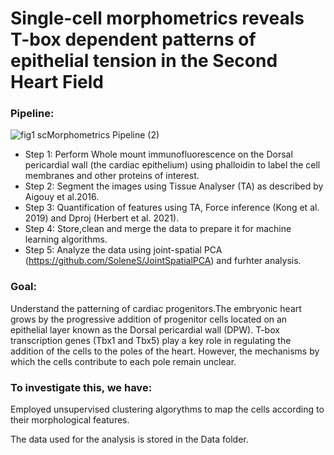 # Single-cell morphometrics reveals T-box dependent patterns of epithelial tension in the Second Heart Field

### Pipeline:
![fig1 scMorphometrics Pipeline (2)](https://github.com/user-attachments/assets/6951fcb8-b677-4888-80c1-f5e33ed7e2b1)

- Step 1: Perform Whole mount immunofluorescence on the Dorsal pericardial wall (the cardiac epithelium) using phalloidin to label the cell membranes and other proteins of interest.
- Step 2: Segment the images using Tissue Analyser (TA) as described by Aigouy et al.2016.
- Step 3: Quantification of features using TA, Force inference (Kong et al. 2019) and Dproj (Herbert et al. 2021).
- Step 4: Store,clean and merge the data to prepare it for machine learning algorithms.
- Step 5: Analyze the data using joint-spatial PCA (https://github.com/SoleneS/JointSpatialPCA) and furhter analysis.

### Goal: 
Understand the patterning of cardiac progenitors.The embryonic heart grows by the progressive addition of progenitor cells located on an epithelial layer known as the Dorsal pericardial wall (DPW).
T-box transcription genes (Tbx1 and Tbx5) play a key role in regulating the addition of the cells to the poles of the heart. However, the mechanisms by which the cells contribute to each pole remain unclear.

### To investigate this, we have:
Employed unsupervised clustering algorythms to map the cells according to their morphological features.

The data used for the analysis is stored in the Data folder. 



